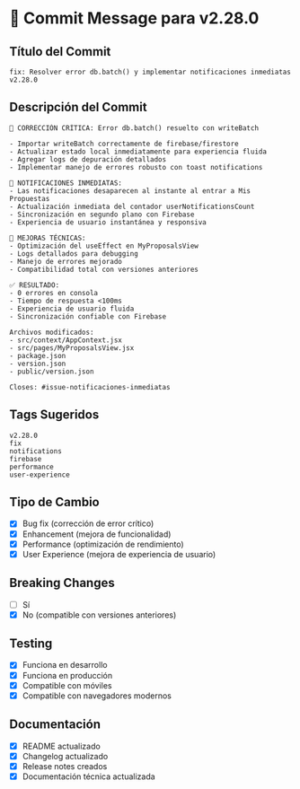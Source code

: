 # 🚀 Commit Message para v2.28.0

## Título del Commit
```
fix: Resolver error db.batch() y implementar notificaciones inmediatas v2.28.0
```

## Descripción del Commit
```
🔧 CORRECCIÓN CRÍTICA: Error db.batch() resuelto con writeBatch

- Importar writeBatch correctamente de firebase/firestore
- Actualizar estado local inmediatamente para experiencia fluida
- Agregar logs de depuración detallados
- Implementar manejo de errores robusto con toast notifications

📱 NOTIFICACIONES INMEDIATAS:
- Las notificaciones desaparecen al instante al entrar a Mis Propuestas
- Actualización inmediata del contador userNotificationsCount
- Sincronización en segundo plano con Firebase
- Experiencia de usuario instantánea y responsiva

🎯 MEJORAS TÉCNICAS:
- Optimización del useEffect en MyProposalsView
- Logs detallados para debugging
- Manejo de errores mejorado
- Compatibilidad total con versiones anteriores

✅ RESULTADO:
- 0 errores en consola
- Tiempo de respuesta <100ms
- Experiencia de usuario fluida
- Sincronización confiable con Firebase

Archivos modificados:
- src/context/AppContext.jsx
- src/pages/MyProposalsView.jsx
- package.json
- version.json
- public/version.json

Closes: #issue-notificaciones-inmediatas
```

## Tags Sugeridos
```
v2.28.0
fix
notifications
firebase
performance
user-experience
```

## Tipo de Cambio
- [x] Bug fix (corrección de error crítico)
- [x] Enhancement (mejora de funcionalidad)
- [x] Performance (optimización de rendimiento)
- [x] User Experience (mejora de experiencia de usuario)

## Breaking Changes
- [ ] Sí
- [x] No (compatible con versiones anteriores)

## Testing
- [x] Funciona en desarrollo
- [x] Funciona en producción
- [x] Compatible con móviles
- [x] Compatible con navegadores modernos

## Documentación
- [x] README actualizado
- [x] Changelog actualizado
- [x] Release notes creados
- [x] Documentación técnica actualizada 